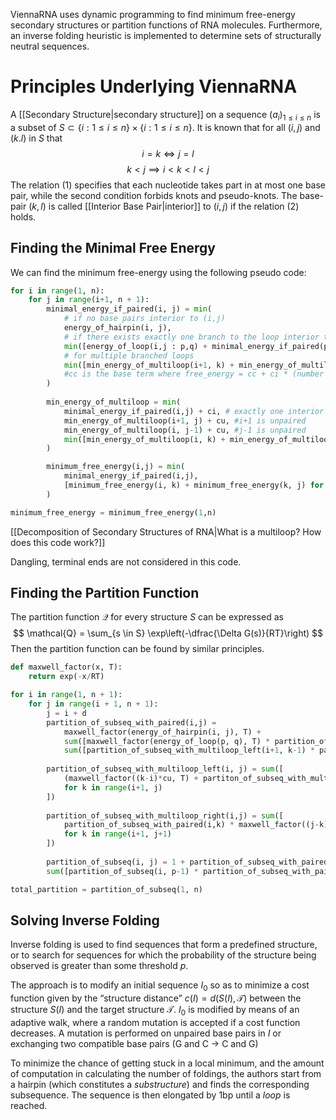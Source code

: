 ViennaRNA uses dynamic programming to find minimum free-energy secondary structures or partition functions of RNA molecules. Furthermore, an inverse folding heuristic is implemented to determine sets of structurally neutral sequences. 
# Principles Underlying ViennaRNA

A [[Secondary Structure|secondary structure]] on a sequence $(a_i)_{1\le i \le n}$ is a subset of $S \subset \{i:1\le i \le n\} \times \{i: 1 \le i \le n\}$. It is known that for all $(i,j)$ and $(k.l)$ in $S$ that 
$$i =k \iff j = l \tag{1}$$
$$k < j \implies i < k < l < j \tag{2}$$
The relation $(1)$ specifies that each nucleotide takes part in at most one base pair, while the second condition forbids knots and pseudo-knots. The base-pair $(k,l)$ is called [[Interior Base Pair|interior]] to $(i,j)$ if the relation $(2)$ holds. 
## Finding the Minimal Free Energy
We can find the minimum free-energy  using the following pseudo code:

```python
for i in range(1, n):
	for j in range(i+1, n + 1):
		minimal_energy_if_paired(i, j) = min(
			# if no base pairs interior to (i,j)
			energy_of_hairpin(i, j),
			# if there exists exactly one branch to the loop interior to (i,j)
			min([energy_of_loop(i,j : p,q) + minimal_energy_if_paired(p, q) for p in range(i + 1, j) for q in range(p + 1, j)])
			# for multiple branched loops
			min([min_energy_of_multiloop(i+1, k) + min_energy_of_multiloop(k+1, j-1) + cc for k in range(i+2, j-2)]) 
			#cc is the base term where free_energy = cc + ci * (number of interior base pairs) + cu * (unpaired)
		)
		
		min_energy_of_multiloop = min(
			minimal_energy_if_paired(i,j) + ci, # exactly one interior base pair
			min_energy_of_multiloop(i+1, j) + cu, #i+1 is unpaired
			min_energy_of_multiloop(i, j-1) + cu, #j-1 is unpaired
			min([min_energy_of_multiloop(i, k) + min_energy_of_multiloop(k+1, j) for k in range(i + 1, j)]) #all other cases
		)

		minimum_free_energy(i,j) = min(
			minimal_energy_if_paired(i,j),
			[minimum_free_energy(i, k) + minimum_free_energy(k, j) for k in range(i+1, j)], 
		)

minimum_free_energy = minimum_free_energy(1,n)
```

[[Decomposition of Secondary Structures of RNA|What is a multiloop? How does this code work?]]

Dangling, terminal ends are not considered in this code. 
## Finding the Partition Function
The partition function $\mathcal{Q}$ for every structure $S$ can be expressed as 
$$ \mathcal{Q} = \sum_{s \in S} \exp\left(-\dfrac{\Delta G(s)}{RT}\right) $$
Then the partition function can be found by similar principles. 

```python
def maxwell_factor(x, T):
	return exp(-x/RT)

for i in range(1, n + 1):
	for j in range(i + 1, n + 1):
		j = i + d
		partition_of_subseq_with_paired(i,j) = 
			maxwell_factor(energy_of_hairpin(i, j), T) + 
			sum([maxwell_factor(energy_of_loop(p, q), T) * partition_of_subseq_with_paired(p, q)]) + 
			sum([partition_of_subseq_with_multiloop_left(i+1, k-1) * partition_of_subseq_with_multiloop_right*(k, j-1) * maxwell_factor(cc, T) for k in range(i+2, j-1)])
			
		partition_of_subseq_with_multiloop_left(i, j) = sum([
			(maxwell_factor((k-i)*cu, T) + partiton_of_subseq_with_multiloop_left(i, k-1)) * partition_of_subseq_with_multiloop_right(k, j)
			for k in range(i+1, j)
		])
		
		partition_of_subseq_with_multiloop_right(i,j) = sum([
			partition_of_subseq_with_paired(i,k) * maxwell_factor((j-k)*cu, T)*maxwell_factor(ci, T)
			for k in range(i+1, j+1)
		])
		
		partition_of_subseq(i, j) = 1 + partition_of_subseq_with_paired(i,j) + 
		sum([partition_of_subseq(i, p-1) * partition_of_subseq_with_paired(p,q) for p in range(i+1, j) for q in range(p+1, j)])

total_partition = partition_of_subseq(1, n)
```

## Solving Inverse Folding
Inverse folding is used to find sequences that form a predefined structure, or to search for sequences for which the probability of the structure being observed is greater than some threshold $p$. 

The approach is to modify an initial sequence $I_0$ so as to minimize a cost function given by the “structure distance” $c(I) = d(S(I), \mathscr{T})$ between the structure $S(I)$ and the target structure $\mathscr{T}$. $I_0$ is modified by means of an adaptive walk, where a random mutation is accepted if a cost function decreases. A mutation is performed on unpaired base pairs in $I$ or exchanging two compatible base pairs (G and C $\to$ C and G)

To minimize the chance of getting stuck in a local minimum, and the amount of computation in calculating the number of foldings, the authors start from a hairpin (which constitutes a *substructure*) and finds the corresponding subsequence. The sequence is then elongated by 1bp until a *loop* is reached. 
